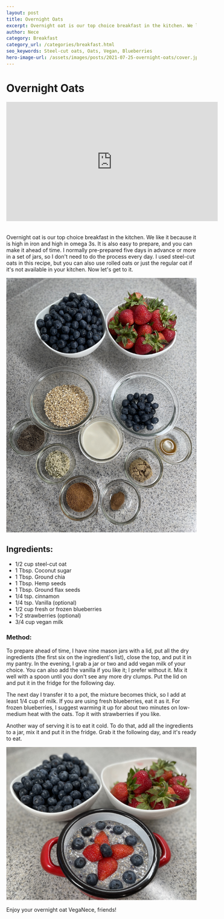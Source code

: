 ```yaml
---
layout: post
title: Overnight Oats
excerpt: Overnight oat is our top choice breakfast in the kitchen. We like it because it is high in iron and high in omega 3s.
author: Nece
category: Breakfast
category_url: /categories/breakfast.html
seo_keywords: Steel-cut oats, Oats, Vegan, Blueberries
hero-image-url: /assets/images/posts/2021-07-25-overnight-oats/cover.jpg
---
```


# Overnight Oats

<div class="videoWrapper">
  <iframe width="560" height="315" src="https://www.youtube.com/embed/kS41nqdTQuQ" title="YouTube video player" frameborder="0" allow="accelerometer; autoplay; clipboard-write; encrypted-media; gyroscope; picture-in-picture" allowfullscreen></iframe>
</div>
<br>

Overnight oat is our top choice breakfast in the kitchen. We like it because it is high in iron and high in omega 3s. It is also easy to prepare, and you can make it ahead of time. I normally pre-prepared five days in advance or more in a set of jars, so I don't need to do the process every day. I used steel-cut oats in this recipe, but you can also use rolled oats or just the regular oat if it's not available in your kitchen. Now let's get to it.

![Ingredients](/assets/images/posts/2021-07-25-overnight-oats/ingredients.jpg "Ingredients")

## Ingredients:

* 1/2 cup steel-cut oat
* 1 Tbsp. Coconut sugar
* 1 Tbsp. Ground chia
* 1 Tbsp. Hemp seeds
* 1 Tbsp. Ground flax seeds
* 1/4 tsp. cinnamon
* 1/4 tsp. Vanilla (optional)
* 1/2 cup fresh or frozen blueberries
* 1-2 strawberries (optional)
* 3/4 cup vegan milk

### Method:

To prepare ahead of time, I have nine mason jars with a lid, put all the dry ingredients (the first six on the ingredient's list), close the top, and put it in my pantry. In the evening, I grab a jar or two and add vegan milk of your choice. You can also add the vanilla if you like it; I prefer without it. Mix it well with a spoon until you don't see any more dry clumps. Put the lid on and put it in the fridge for the following day.

The next day I transfer it to a pot, the mixture becomes thick, so I add at least 1/4 cup of milk. If you are using fresh blueberries, eat it as it. For frozen blueberries, I suggest warming it up for about two minutes on low-medium heat with the oats. Top it with strawberries if you like.

Another way of serving it is to eat it cold. To do that, add all the ingredients to a jar, mix it and put it in the fridge. Grab it the following day, and it's ready to eat.

![Overnight Oats](/assets/images/posts/2021-07-25-overnight-oats/cover.jpg "Overnight Oats")

Enjoy your overnight oat VegaNece, friends!